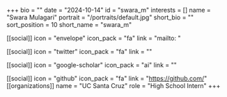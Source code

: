+++
bio = "" 
date = "2024-10-14" 
id = "swara_m" 
interests = [] 
name = "Swara Mulagari" 
portrait = "/portraits/default.jpg" 
short_bio = "" 
sort_position = 10
 short_name = "swara_m" 

[[social]] 
    icon = "envelope" 
    icon_pack = "fa" 
    link = "mailto: "

 [[social]] 
    icon = "twitter" 
    icon_pack = "fa" 
    link = "" 

[[social]] 
    icon = "google-scholar" 
    icon_pack = "ai" 
    link = "" 

[[social]] 
    icon = "github" 
    icon_pack = "fa" 
    link = "https://github.com/" 
[[organizations]] 
     name = "UC Santa Cruz" 
      role = "High School Intern" 
+++
